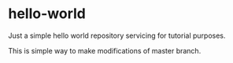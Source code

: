 # hello-world
Just a simple hello world repository servicing for tutorial purposes.


This is simple way to make modifications of master branch.
